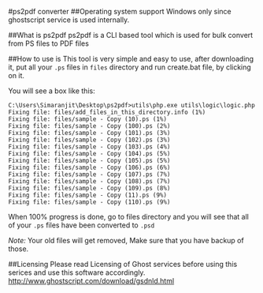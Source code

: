 #ps2pdf converter
##Operating system support
Windows only since ghostscript service is used internally.

##What is ps2pdf
ps2pdf is a CLI based tool which is used for bulk convert from PS files to PDF files

##How to use is
This tool is very simple and easy to use, after downloading it, put all your `.ps` files in `files` directory and run create.bat file, by clicking on it.

You will see a box like this:
```
C:\Users\Simaranjit\Desktop\ps2pdf>utils\php.exe utils\logic\logic.php
Fixing file: files/add_files_in_this_directory.info (1%)
Fixing file: files/sample - Copy (10).ps (1%)
Fixing file: files/sample - Copy (100).ps (2%)
Fixing file: files/sample - Copy (101).ps (3%)
Fixing file: files/sample - Copy (102).ps (3%)
Fixing file: files/sample - Copy (103).ps (4%)
Fixing file: files/sample - Copy (104).ps (5%)
Fixing file: files/sample - Copy (105).ps (5%)
Fixing file: files/sample - Copy (106).ps (6%)
Fixing file: files/sample - Copy (107).ps (7%)
Fixing file: files/sample - Copy (108).ps (7%)
Fixing file: files/sample - Copy (109).ps (8%)
Fixing file: files/sample - Copy (11).ps (9%)
Fixing file: files/sample - Copy (110).ps (9%)
````

When 100% progress is done, go to files directory and you will see that all of your `.ps` files have been converted to `.psd`

*Note:* Your old files will get removed, Make sure that you have backup of those.

##Licensing
Please read Licensing of Ghost services before using this serices and use this software accordingly.
http://www.ghostscript.com/download/gsdnld.html
